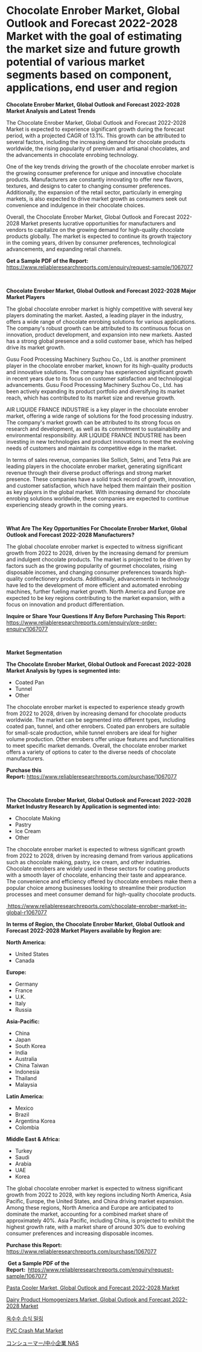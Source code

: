 <p><h1>Chocolate Enrober Market, Global Outlook and Forecast 2022-2028 Market with the goal of estimating the market size and future growth potential of various market segments based on component, applications, end user and region</h1></p><p><strong>Chocolate Enrober Market, Global Outlook and Forecast 2022-2028 Market Analysis and Latest Trends</strong></p>
<p><p>The Chocolate Enrober Market, Global Outlook and Forecast 2022-2028 Market is expected to experience significant growth during the forecast period, with a projected CAGR of 13.1%. This growth can be attributed to several factors, including the increasing demand for chocolate products worldwide, the rising popularity of premium and artisanal chocolates, and the advancements in chocolate enrobing technology.</p><p>One of the key trends driving the growth of the chocolate enrober market is the growing consumer preference for unique and innovative chocolate products. Manufacturers are constantly innovating to offer new flavors, textures, and designs to cater to changing consumer preferences. Additionally, the expansion of the retail sector, particularly in emerging markets, is also expected to drive market growth as consumers seek out convenience and indulgence in their chocolate choices.</p><p>Overall, the Chocolate Enrober Market, Global Outlook and Forecast 2022-2028 Market presents lucrative opportunities for manufacturers and vendors to capitalize on the growing demand for high-quality chocolate products globally. The market is expected to continue its growth trajectory in the coming years, driven by consumer preferences, technological advancements, and expanding retail channels.</p></p>
<p><strong>Get a Sample PDF of the Report:&nbsp;</strong> <a href="https://www.reliableresearchreports.com/enquiry/request-sample/1067077">https://www.reliableresearchreports.com/enquiry/request-sample/1067077</a></p>
<p>&nbsp;</p>
<p><strong>Chocolate Enrober Market, Global Outlook and Forecast 2022-2028 Major Market Players</strong></p>
<p><p>The global chocolate enrober market is highly competitive with several key players dominating the market. Aasted, a leading player in the industry, offers a wide range of chocolate enrobing solutions for various applications. The company's robust growth can be attributed to its continuous focus on innovation, product development, and expansion into new markets. Aasted has a strong global presence and a solid customer base, which has helped drive its market growth.</p><p>Gusu Food Processing Machinery Suzhou Co., Ltd. is another prominent player in the chocolate enrober market, known for its high-quality products and innovative solutions. The company has experienced significant growth in recent years due to its focus on customer satisfaction and technological advancements. Gusu Food Processing Machinery Suzhou Co., Ltd. has been actively expanding its product portfolio and diversifying its market reach, which has contributed to its market size and revenue growth.</p><p>AIR LIQUIDE FRANCE INDUSTRIE is a key player in the chocolate enrober market, offering a wide range of solutions for the food processing industry. The company's market growth can be attributed to its strong focus on research and development, as well as its commitment to sustainability and environmental responsibility. AIR LIQUIDE FRANCE INDUSTRIE has been investing in new technologies and product innovations to meet the evolving needs of customers and maintain its competitive edge in the market.</p><p>In terms of sales revenue, companies like Sollich, Selmi, and Tetra Pak are leading players in the chocolate enrober market, generating significant revenue through their diverse product offerings and strong market presence. These companies have a solid track record of growth, innovation, and customer satisfaction, which have helped them maintain their position as key players in the global market. With increasing demand for chocolate enrobing solutions worldwide, these companies are expected to continue experiencing steady growth in the coming years.</p></p>
<p>&nbsp;</p>
<p><strong>What Are The Key Opportunities For Chocolate Enrober Market, Global Outlook and Forecast 2022-2028 Manufacturers?</strong></p>
<p><p>The global chocolate enrober market is expected to witness significant growth from 2022 to 2028, driven by the increasing demand for premium and indulgent chocolate products. The market is projected to be driven by factors such as the growing popularity of gourmet chocolates, rising disposable incomes, and changing consumer preferences towards high-quality confectionery products. Additionally, advancements in technology have led to the development of more efficient and automated enrobing machines, further fueling market growth. North America and Europe are expected to be key regions contributing to the market expansion, with a focus on innovation and product differentiation.</p></p>
<p><strong>Inquire or Share Your Questions If Any Before Purchasing This Report:</strong> <a href="https://www.reliableresearchreports.com/enquiry/pre-order-enquiry/1067077">https://www.reliableresearchreports.com/enquiry/pre-order-enquiry/1067077</a></p>
<p>&nbsp;</p>
<p><strong>Market Segmentation</strong></p>
<p><strong>The Chocolate Enrober Market, Global Outlook and Forecast 2022-2028 Market Analysis by types is segmented into:</strong></p>
<p><ul><li>Coated Pan</li><li>Tunnel</li><li>Other</li></ul></p>
<p><p>The chocolate enrober market is expected to experience steady growth from 2022 to 2028, driven by increasing demand for chocolate products worldwide. The market can be segmented into different types, including coated pan, tunnel, and other enrobers. Coated pan enrobers are suitable for small-scale production, while tunnel enrobers are ideal for higher volume production. Other enrobers offer unique features and functionalities to meet specific market demands. Overall, the chocolate enrober market offers a variety of options to cater to the diverse needs of chocolate manufacturers.</p></p>
<p><strong>Purchase this Report:&nbsp;</strong><a href="https://www.reliableresearchreports.com/purchase/1067077">https://www.reliableresearchreports.com/purchase/1067077</a></p>
<p>&nbsp;</p>
<p><strong>The Chocolate Enrober Market, Global Outlook and Forecast 2022-2028 Market Industry Research by Application is segmented into:</strong></p>
<p><ul><li>Chocolate Making</li><li>Pastry</li><li>Ice Cream</li><li>Other</li></ul></p>
<p><p>The chocolate enrober market is expected to witness significant growth from 2022 to 2028, driven by increasing demand from various applications such as chocolate making, pastry, ice cream, and other industries. Chocolate enrobers are widely used in these sectors for coating products with a smooth layer of chocolate, enhancing their taste and appearance. The convenience and efficiency offered by chocolate enrobers make them a popular choice among businesses looking to streamline their production processes and meet consumer demand for high-quality chocolate products.</p></p>
<p><a href="https://www.reliableresearchreports.com/chocolate-enrober-market-in-global-r1067077">&nbsp;https://www.reliableresearchreports.com/chocolate-enrober-market-in-global-r1067077</a></p>
<p><strong>In terms of Region, the Chocolate Enrober Market, Global Outlook and Forecast 2022-2028 Market Players available by Region are:</strong></p>
<p>
    <p> <strong> North America: </strong>
        <ul>
            <li>United States</li>
            <li>Canada</li>
        </ul>
        </p> 
    <p> <strong> Europe: </strong>
        <ul>
            <li>Germany</li>
            <li>France</li>
            <li>U.K.</li>
            <li>Italy</li>
            <li>Russia</li>
        </ul>
        </p> 
    <p> <strong> Asia-Pacific: </strong>
        <ul>
            <li>China</li>
            <li>Japan</li>
            <li>South Korea</li>
            <li>India</li>
            <li>Australia</li>
            <li>China Taiwan</li>
            <li>Indonesia</li>
            <li>Thailand</li>
            <li>Malaysia</li>
        </ul>
        </p> 
    <p> <strong> Latin America: </strong>
        <ul>
            <li>Mexico</li>
            <li>Brazil</li>
            <li>Argentina Korea</li>
            <li>Colombia</li>
        </ul>
        </p> 
    <p> <strong> Middle East & Africa: </strong>
        <ul>
            <li>Turkey</li>
            <li>Saudi</li>
            <li>Arabia</li>
            <li>UAE</li>
            <li>Korea</li>
        </ul>
    </p>
    </p>
<p><p>The global chocolate enrober market is expected to witness significant growth from 2022 to 2028, with key regions including North America, Asia Pacific, Europe, the United States, and China driving market expansion. Among these regions, North America and Europe are anticipated to dominate the market, accounting for a combined market share of approximately 40%. Asia Pacific, including China, is projected to exhibit the highest growth rate, with a market share of around 30% due to evolving consumer preferences and increasing disposable incomes.</p></p>
<p><strong>Purchase this Report: </strong><a href="https://www.reliableresearchreports.com/purchase/1067077">https://www.reliableresearchreports.com/purchase/1067077</a></p>
<p>&nbsp;<strong>Get a Sample PDF of the Report:&nbsp;&nbsp;</strong><a href="https://www.reliableresearchreports.com/enquiry/request-sample/1067077">https://www.reliableresearchreports.com/enquiry/request-sample/1067077</a></p>
<p><strong></strong></p>
<p><p><a href="https://github.com/Sherrillcrooksxa8i18ucf2m/Market-Research-Report-List-2/blob/main/pasta-cooler-market-global-outlook-and-forecast-2022-2028-market.md">Pasta Cooler Market, Global Outlook and Forecast 2022-2028 Market</a></p><p><a href="https://github.com/AlysaLedner2023/Market-Research-Report-List-1/blob/main/dairy-product-homogenizers-market-global-outlook-and-forecast-2022-2028-market.md">Dairy Product Homogenizers Market, Global Outlook and Forecast 2022-2028 Market</a></p><p><a href="https://github.com/fredrickeglers/Market-Research-Report-List-2/blob/main/109728279901.md">옥수수 습식 밀링</a></p><p><a href="https://issuu.com/reportprime-2/docs/pvc-crash-mat-market-size-2030.pptx">PVC Crash Mat Market</a></p><p><a href="https://github.com/dawson566/Market-Research-Report-List-1/blob/main/484079786302.md">コンシューマー/中小企業 NAS</a></p></p>